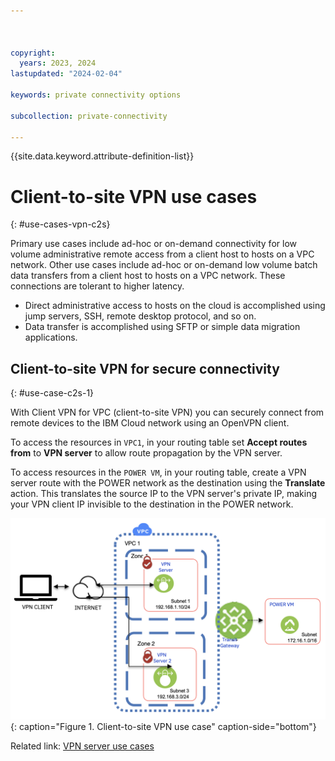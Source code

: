 ```yaml
---



copyright:
  years: 2023, 2024
lastupdated: "2024-02-04"

keywords: private connectivity options

subcollection: private-connectivity

---
```


{{site.data.keyword.attribute-definition-list}}

# Client-to-site VPN use cases
{: #use-cases-vpn-c2s}

Primary use cases include ad-hoc or on-demand connectivity for low volume administrative remote access from a client host to hosts on a VPC network. Other use cases include ad-hoc or on-demand low volume batch data transfers from a client host to hosts on a VPC network. These connections are tolerant to higher latency.

* Direct administrative access to hosts on the cloud is accomplished using jump servers, SSH, remote desktop protocol, and so on.
* Data transfer is accomplished using SFTP or simple data migration applications.

## Client-to-site VPN for secure connectivity
{: #use-case-c2s-1}

With Client VPN for VPC (client-to-site VPN) you can securely connect from remote devices to the IBM Cloud network using an OpenVPN client.

To access the resources in `VPC1`, in your routing table set **Accept routes from** to **VPN server** to allow route propagation by the VPN server.

To access resources in the `POWER VM`, in your routing table, create a VPN server route with the POWER network as the destination using the **Translate** action. This translates the source IP to the VPN server's private IP, making your VPN client IP invisible to the destination in the POWER network.

![Client-to-site VPN use case](/images/vpn-client-to-site.png "Client-to-site VPN use case"){: caption="Figure 1. Client-to-site VPN use case" caption-side="bottom"}

Related link: [VPN server use cases](/docs/vpc?topic=vpc-vpn-client-to-site-overview#vpn-client-to-site-use-cases)

